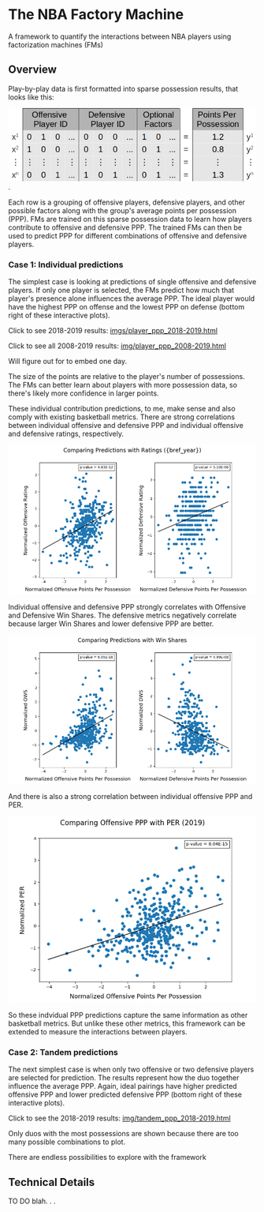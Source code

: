 # The NBA Factory Machine

A framework to quantify the interactions between NBA players using factorization machines (FMs)

## Overview

Play-by-play data is first formatted into sparse possession results, that looks like this:

![sparse regression](https://github.com/jpleet/nba-factory/blob/master/imgs/sparse_regression.png).

Each row is a grouping of offensive players, defensive players, and other possible factors along with the group's average points per possession (PPP). FMs are trained on this sparse possession data to learn how players contribute to offensive and defensive PPP. The trained FMs can then be used to predict PPP for different combinations of offensive and defensive players. 

### Case 1: Individual predictions

The simplest case is looking at predictions of single offensive and defensive players. If only one player is selected, the FMs predict how much that player's presence alone influences the average PPP. The ideal player would have the highest PPP on offense and the lowest PPP on defense (bottom right of these interactive plots).   

Click to see 2018-2019 results: [imgs/player_ppp_2018-2019.html](imgs/player_ppp_2018-2019.html) 

Click to see all 2008-2019 results: [img/player_ppp_2008-2019.html](imgs/player_ppp_2018-2019.html) 

Will figure out for to embed one day.

The size of the points are relative to the player's number of possessions. The FMs can better learn about players with more possession data, so there's likely more confidence in larger points. 

These individual contribution predictions, to me, make sense and also comply with existing basketball metrics.
There are strong correlations between individual offensive and defensive PPP and individual offensive and defensive ratings, respectively.

![rating comparison](https://github.com/jpleet/nba-factory/blob/master/imgs/compare_ppp_rtg_2019.png)

Individual offensive and defensive PPP strongly correlates with Offensive and Defensive Win Shares. The defensive metrics negatively correlate because larger Win Shares and lower defensive PPP are better.

![win shares comparison](https://github.com/jpleet/nba-factory/blob/master/imgs/compare_ppp_ws_2019.png)

And there is also a strong correlation between individual offensive PPP and PER.  

![per comparison](https://github.com/jpleet/nba-factory/blob/master/imgs/compare_ppp_per_2019.png)

So these indvidual PPP predictions capture the same information as other basketball metrics. But unlike these other metrics, this framework can be extended to measure the interactions between players.

### Case 2: Tandem predictions

The next simplest case is when only two offensive or two defensive players are selected for prediction. The results represent how the duo together influence the average PPP. Again, ideal pairings have higher predicted offensive PPP and lower predicted defensive PPP (bottom right of these interactive plots).

Click to see the 2018-2019 results: [img/tandem_ppp_2018-2019.html](img/tandem_ppp_2018-2019.html)

Only duos with the most possessions are shown because there are too many possible combinations to plot. 

There are endless possibilities to explore with the framework 


## Technical Details   

TO DO
blah. . .
